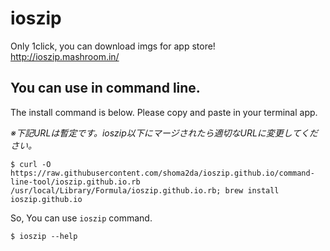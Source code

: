 ioszip
======

Only 1click, you can download imgs for app store!  
http://ioszip.mashroom.in/

## You can use in command line.

The install command is below. Please copy and paste in your terminal app.

*※下記URLは暫定です。ioszip以下にマージされたら適切なURLに変更してください。*

```
$ curl -O https://raw.githubusercontent.com/shoma2da/ioszip.github.io/command-line-tool/ioszip.github.io.rb /usr/local/Library/Formula/ioszip.github.io.rb; brew install ioszip.github.io
```

So, You can use `ioszip` command.

```
$ ioszip --help
```
